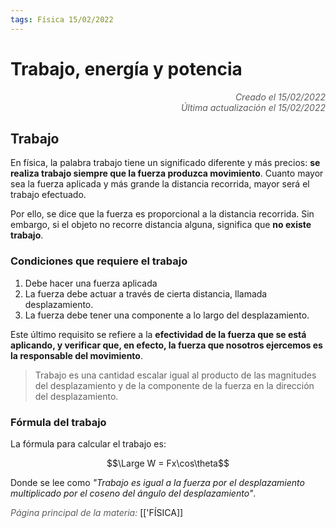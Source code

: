 ```yaml
---
tags: Física 15/02/2022
---
```


# Trabajo, energía y potencia
<div style="text-align: right; opacity: 0.7; font-style: italic;">Creado el 15/02/2022</div>
<div style="text-align: right; opacity: 0.7; font-style: italic;">Última actualización el 15/02/2022</div>

## Trabajo

En física, la palabra trabajo tiene un significado diferente y más precios: **se realiza trabajo siempre que la fuerza produzca movimiento**. Cuanto mayor sea la fuerza aplicada y más grande la distancia recorrida, mayor será el trabajo efectuado.

Por ello, se dice que la fuerza es proporcional a la distancia recorrida.
Sin embargo, si el objeto no recorre distancia alguna, significa que **no existe trabajo**.

### Condiciones que requiere el trabajo

1. Debe hacer una fuerza aplicada
2. La fuerza debe actuar a través de cierta distancia, llamada desplazamiento.
3. La fuerza debe tener una componente a lo largo del desplazamiento.

Este último requisito se refiere a la **efectividad de la fuerza que se está aplicando, y verificar que, en efecto, la fuerza que nosotros ejercemos es la responsable del movimiento**.

> Trabajo es una cantidad escalar igual al producto de las magnitudes del desplazamiento y de la componente de la fuerza en la dirección del desplazamiento.

### Fórmula del trabajo

La fórmula para calcular el trabajo es:

$$\Large W = Fx\cos\theta$$

Donde se lee como *"Trabajo es igual a la fuerza por el desplazamiento multiplicado por el coseno del ángulo del desplazamiento"*.



<span style="opacity: 0.7; font-style: italic;">Página principal de la materia:</span> [['FÍSICA]]